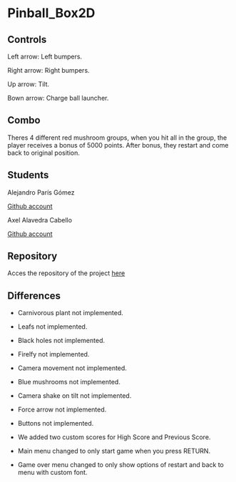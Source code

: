 # Pinball_Box2D

## Controls
Left arrow: Left bumpers.

Right arrow: Right bumpers.

Up arrow: Tilt.

Bown arrow: Charge ball launcher.

## Combo
Theres 4 different red mushroom groups, when you hit all in the group, the player receives a bonus of 5000 points. After bonus, they restart and come back to original position.

## Students
Alejandro París Gómez

[Github account](https://github.com/AlejandroParis)

Axel Alavedra Cabello

[Github account](https://github.com/AxelAlavedra)


## Repository
Acces the repository of the project [here](https://github.com/TheSaltMine/Pinball_Box2D)

## Differences
- Carnivorous plant not implemented.
- Leafs not implemented.
- Black holes not implemented.
- Firelfy not implemented.
- Camera movement not implemented.
- Blue mushrooms not implemented.
- Camera shake on tilt not implemented.
- Force arrow not implemented.
- Buttons not implemented.

- We added two custom scores for High Score and Previous Score.
- Main menu changed to only start game when you press RETURN.
- Game over menu changed to only show options of restart and back to menu with custom font.
